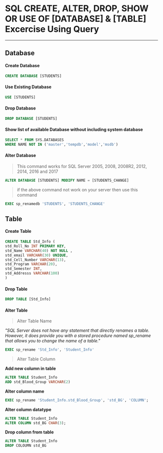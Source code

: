 # SQL CREATE, ALTER, DROP, SHOW OR USE OF [DATABASE] & [TABLE] Excercise Using Query
___
## Database

#### Create Database
```SQL
CREATE DATABASE [STUDENTS]
```
#### Use Existing Database
```SQL
USE [STUDENTS]
```
#### Drop Database
```SQL
DROP DATABASE [STUDENTS]
```
#### Show list of available Database without including system database
```SQL
SELECT * FROM SYS.DATABASES
WHERE NAME NOT IN ('master','tempdb','model','msdb')
```
#### Alter Database
> This command works for SQL Server 2005, 2008, 2008R2, 2012, 2014, 2016 and 2017
```SQL
ALTER DATABASE [STUDENTS] MODIFY NAME = [STUDENTS_CHANGE]
```
> if the above command not work on your server then use this command
```SQL
EXEC sp_renamedb 'STUDENTS', 'STUDENTS_CHANGE'
```

## Table

#### Create Table
```SQL
CREATE TABLE Std_Info (
std_Roll_No INT PRIMARY KEY,
std_Name VARCHAR(40) NOT NULL ,
std_email VARCHAR(30) UNIQUE,
std_Cell_Number VARCHAR(13),
std_Program VARCHAR(20),
std_Semester INT,
std_Addresss VARCHAR(100)
)
```
#### Drop Table
```SQL
DROP TABLE [Std_Info]
```
#### Alter Table
> Alter Table Name

_"SQL Server does not have any statement that directly renames a table. However, it does provide you with a stored procedure named sp_rename that allows you to change the name of a table."_
```SQL
EXEC sp_rename 'Std_Info', 'Student_Info'
```
> Alter Table Column

**Add new column in table**
```SQL
ALTER TABLE Student_Info
ADD std_Blood_Group VARCHAR(2)
```
**Alter column name**
```SQL
EXEC sp_rename 'Student_Info.std_Blood_Group', 'std_BG', 'COLUMN';
```
**Alter column datatype**
```SQL
ALTER TABLE Student_Info
ALTER COLUMN std_BG CHAR(3);
```
**Drop column from table**
```SQL
ALTER TABLE Student_Info
DROP COLOUMN std_BG
```
